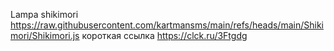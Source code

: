 Lampa shikimori
https://raw.githubusercontent.com/kartmansms/main/refs/heads/main/Shikimori/Shikimori.js
короткая ссылка https://clck.ru/3Ftgdg
